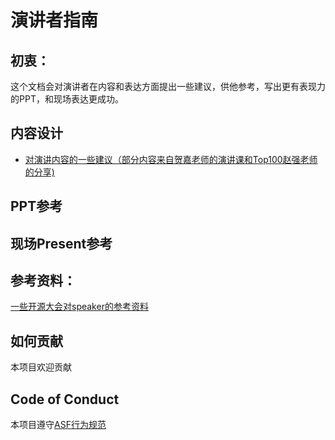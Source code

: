 # 演讲者指南

## 初衷：
这个文档会对演讲者在内容和表达方面提出一些建议，供他参考，写出更有表现力的PPT，和现场表达更成功。

## 内容设计
 * [对演讲内容的一些建议（部分内容来自贺嘉老师的演讲课和Top100赵强老师的分享)](suggest_for_content.md)

## PPT参考

## 现场Present参考

## 参考资料：
[一些开源大会对speaker的参考资料](reference.md)

## 如何贡献
本项目欢迎贡献

## Code of Conduct
本项目遵守[ASF行为规范](https://www.apache.org/foundation/policies/conduct)
